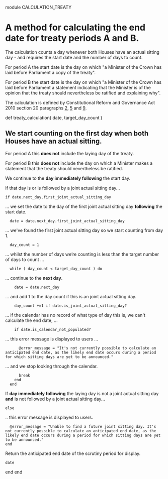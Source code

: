 module CALCULATION_TREATY
# A method for calculating the end date for treaty periods A and B.

The calculation counts a day whenever both Houses have an actual sitting day - and requires the start date and the number of days to count.

For period A the start date is the day on which "a Minister of the Crown has laid before Parliament a copy of the treaty".

For period B the start date is the day on which "a Minister of the Crown has laid before Parliament a statement indicating that the Minister is of the opinion that the treaty should nevertheless be ratified and explaining why".

The calculation is defined by Constitutional Reform and Governance Act 2010 section 20 paragraphs [2](https://www.legislation.gov.uk/ukpga/2010/25/part/2#section-20-2), [5](https://www.legislation.gov.uk/ukpga/2010/25/part/2#section-20-5) and [9](https://www.legislation.gov.uk/ukpga/2010/25/part/2#section-20-9).

  def treaty_calculation( date, target_day_count )
## We start counting on the **first day when both Houses have an actual sitting**.

For period A this **does not** include the laying day of the treaty.

For period B this **does not** include the day on which a Minister makes a statement that the treaty should nevertheless be ratified.

We continue to the **day immediately following** the start day.

If that day is or is followed by a joint actual sitting day...

    if date.next_day.first_joint_actual_sitting_day
... we set the date to the day of the first joint actual sitting day **following** the start date.

      date = date.next_day.first_joint_actual_sitting_day
... we've found the first joint actual sitting day so we start counting from day 1.

      day_count = 1
... whilst the number of days we’re counting is less than the target number of days to count ...

      while ( day_count < target_day_count ) do
... continue to the **next day**.

        date = date.next_day
... and add 1 to the day count if this is an joint actual sitting day.

        day_count +=1 if date.is_joint_actual_sitting_day?
... if the calendar has no record of what type of day this is, we can't calculate the end date, ...

        if date.is_calendar_not_populated?
... this error message is displayed to users ...

          @error_message = "It's not currently possible to calculate an anticipated end date, as the likely end date occurs during a period for which sitting days are yet to be announced."
... and we stop looking through the calendar.

          break
        end
      end
If **day immediately following** the laying day is not a joint actual sitting day **and** is not followed by a joint actual sitting day...

    else
.. this error message is displayed to users.

      @error_message = "Unable to find a future joint sitting day. It's not currently possible to calculate an anticipated end date, as the likely end date occurs during a period for which sitting days are yet to be announced."
    end
Return the anticipated end date of the scrutiny period for display.

    date
  end
end